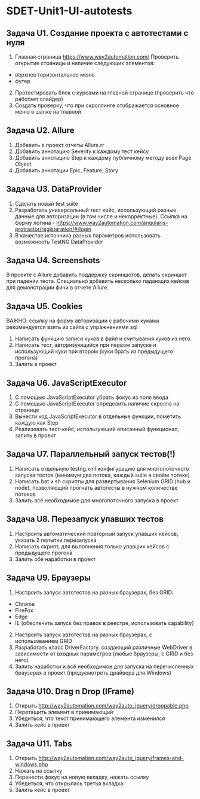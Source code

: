 # SDET-Unit1-UI-autotests

## Задача U1. Создание проекта с автотестами с нуля

1. Главная страница https://www.way2automation.com/
    Проверить открытие страницы и наличие следующих элементов:
  - верхнее горизонтальное меню
  - футер
2.  Протестировать блок с курсами на главной странице (проверить что работает слайдер)
3. Создать проверку, что при скроллинге отображается основное меню в шапке на главной

## Задача U2. Allure

1. Добавить в проект отчеты Allure.rr
2. Добавить аннотацию Severity к каждому тест кейсу
3. Добавить аннотацию Step к каждому публичному методу всех Page Object
4. Добавить аннотации Epic, Feature, Story

## Задача U3. DataProvider

1. Сделать новый test suite
2. Разработать универсальный тест кейс, использующий разные данные для авторизации (в том числе и некорректные). Ссылка на форму логина - https://www.way2automation.com/angularjs-protractor/registeration/#/login
3. В качестве источника разных параметров использовать возможность TestNG DataProvider

## Задача U4. Screenshots

В проекте с Allure добавить поддержку скриншотов, делать скриншот при падении теста. 
Специально добавить несколько падающих кейсов для демонстрации фичи в отчете Allure.

## Задача U5. Cookies

ВАЖНО: ссылку на форму авторизации c рабочими куками рекомендуется взять из сайта с упражнениями sql

1. Написать функцию записи куков в файл и считывания куков из него.
2. Написать тест, авторизующийся при первом запуске и использующий куки при втором (куки брать из предыдущего прогона)
3. Залить в проект

## Задача U6. JavaScriptExecutor

1. С помощью JavaScriptExecutor убрать фокус из поля ввода
2. С помощью JavaScriptExecutor определить наличие скролла на странице
3. Вынести код JavaScriptExecutor в отдельные функции, пометить каждую как Step
4. Реализовать тест-кейс, использующий описанный функционал, залить в проект

## Задача U7. Параллельный запуск тестов(!)

1. Написать отдельную testng.xml конфигурацию для многопоточного запуска тестов (минимум два потока, каждый suite в своём потоке)
2. Написать bat и sh скрипты для развертывания Selenium GRID (hub и node), позволяющий прогнать автотесты в нужном количестве потоков
3. Залить всё необходимое для многопоточного запуска в проект

## Задача U8. Перезапуск упавших тестов

1. Настроить автоматический повторный запуск упавших кейсов, указать 2 попытки перезапуска
2. Написать скрипт, для выполнения только упавших кейсов с предыдущего прогона
3. Залить обе наработки в проект

## Задача U9. Браузеры

1. Настроить запуск автотестов на разных браузерах, без GRID:
- Chrome
- FireFox
- Edge
- IE (обеспечить запуск без правок в реестре, использовать capability)
2. Настроить запуск автотестов на разных браузерах, с использованием GRID
3. Разработать класс DriverFactory, создающий различные WebDriver в зависимости от входных параметров (любые браузеры, с GRID и без него)
4. Залить наработки и всё необходимое для запуска на перечисленных браузерах в проект (предусмотреть драйвера для Windows)

## Задача U10. Drag n Drop (IFrame)

1. Открыть http://way2automation.com/way2auto_jquery/droppable.php
2. Перетащить элемент в принимающий
3. Убедиться, что текст принимающего элемента изменился
4. Залить кейс в проект

## Задача U11. Tabs

1. Открыть http://way2automation.com/way2auto_jquery/frames-and-windows.php
2. Нажать на ссылку
3. Перенести фокус на новую вкладку, нажать ссылку
4. Убедиться, что открылась третья вкладка
5. Залить кейс в проект

